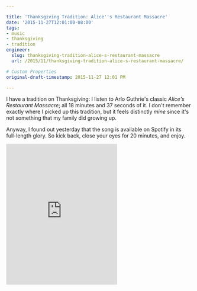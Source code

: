 ```yaml
---

title: 'Thanksgiving Tradition: Alice''s Restaurant Massacre'
date: '2015-11-27T12:01:00-08:00'
tags:
- music
- thanksgiving
- tradition
engineer:
  slug: thanksgiving-tradition-alice-s-restaurant-massacre
  url: /2015/11/thanksgiving-tradition-alice-s-restaurant-massacre/

# Custom Properties
original-draft-timestamp: 2015-11-27 12:01 PM

---
```


I have a tradition on Thanksgiving: I listen to Arlo Guthrie's classic *Alice's Restaurant Massacre*; all 18 minutes and 37 seconds of it. I don't remember exactly where I picked up this tradition, but it feels distinctly *mine* since it's not something that my family did growing up.

Anyway, I found out yesterday that the song is available on Spotify in its full-length glory. So kick back, close your eyes for 20 minutes, and enjoy.

<iframe src="https://embed.spotify.com/?uri=spotify%3Atrack%3A4OjKHySJHstsImlUW3qfml" width="300" height="380" frameborder="0" allowtransparency="true"></iframe>

